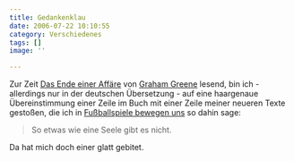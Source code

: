 ```yaml
---
title: Gedankenklau
date: 2006-07-22 10:10:55
category: Verschiedenes
tags: []
image: ''

---
```


Zur Zeit [Das Ende einer Affäre](http://www.dtv.de/_google/titel/titel12776.htm) von [Graham Greene](http://de.wikipedia.org/wiki/Graham_Greene) lesend, bin ich - allerdings nur in der deutschen Übersetzung - auf eine haargenaue Übereinstimmung einer Zeile im Buch mit einer Zeile meiner neueren Texte gestoßen, die ich in [Fußballspiele bewegen uns](http://www.misantropolis.de/mp3/Fussballspiele.mp3) so dahin sage:
> So etwas wie eine Seele gibt es nicht.

Da hat mich doch einer glatt gebitet.
